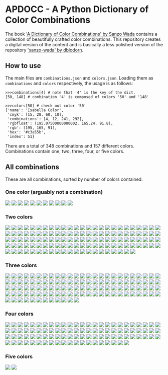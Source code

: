 # APDOCC - A Python Dictionary of Color Combinations

The book ['A Dictionary of Color Combinations' by Sanzo Wada](https://www.amazon.com/Dictionary-Color-Combinations-Various/dp/4861522471) contains a collection of beautifully crafted color combinations. 
This repository creates a digital version of the content and  is basically a less polished version of the repository ['sanzo-wada' by dblodorn](https://github.com/dblodorn/sanzo-wada).
 

## How to use

The main files are `combinations.json` and `colors.json`.
Loading them as `combinations` and `colors` respectively, the usage is as follows:


```
>>>combinations[4] # note that '4' is the key of the dict. 
[50, 148] # combination '4' is composed of colors '50' and '148'

>>>colors[50] # check out color '50'
{'name': 'Isabella Color',
 'cmyk': [15, 28, 60, 10],
 'combinations': [4, 12, 241, 292],
 'rgbfloat': (195.07500000000002, 165.24, 91.8),
 'rgb': [195, 165, 91],
 'hex': '#c3a55b',
 'index': 51}
```

There are a total of 348 combinations and 157 different colors. Combinations contain one, two, three, four, or five colors. 


## All combinations
These are all combinations, sorted by number of colors contained.

### One color (arguably not a combination)
![](combinations/1/087_1.png?raw=true)
![](combinations/1/002_1.png?raw=true)
![](combinations/1/005_1.png?raw=true)
![](combinations/1/040_1.png?raw=true)
![](combinations/1/073_1.png?raw=true)
![](combinations/1/077_1.png?raw=true)
![](combinations/1/087_1.png?raw=true)
![](combinations/1/101_1.png?raw=true)
![](combinations/1/105_1.png?raw=true)
![](combinations/1/116_1.png?raw=true)
![](combinations/1/120_1.png?raw=true)

### Two colors
![](combinations/2/001_2.png?raw=true)
![](combinations/2/003_2.png?raw=true)
![](combinations/2/004_2.png?raw=true)
![](combinations/2/006_2.png?raw=true)
![](combinations/2/007_2.png?raw=true)
![](combinations/2/008_2.png?raw=true)
![](combinations/2/009_2.png?raw=true)
![](combinations/2/010_2.png?raw=true)
![](combinations/2/011_2.png?raw=true)
![](combinations/2/012_2.png?raw=true)
![](combinations/2/013_2.png?raw=true)
![](combinations/2/014_2.png?raw=true)
![](combinations/2/015_2.png?raw=true)
![](combinations/2/016_2.png?raw=true)
![](combinations/2/017_2.png?raw=true)
![](combinations/2/019_2.png?raw=true)
![](combinations/2/020_2.png?raw=true)
![](combinations/2/021_2.png?raw=true)
![](combinations/2/024_2.png?raw=true)
![](combinations/2/025_2.png?raw=true)
![](combinations/2/026_2.png?raw=true)
![](combinations/2/027_2.png?raw=true)
![](combinations/2/028_2.png?raw=true)
![](combinations/2/029_2.png?raw=true)
![](combinations/2/030_2.png?raw=true)
![](combinations/2/031_2.png?raw=true)
![](combinations/2/032_2.png?raw=true)
![](combinations/2/033_2.png?raw=true)
![](combinations/2/034_2.png?raw=true)
![](combinations/2/035_2.png?raw=true)
![](combinations/2/036_2.png?raw=true)
![](combinations/2/037_2.png?raw=true)
![](combinations/2/038_2.png?raw=true)
![](combinations/2/039_2.png?raw=true)
![](combinations/2/041_2.png?raw=true)
![](combinations/2/042_2.png?raw=true)
![](combinations/2/043_2.png?raw=true)
![](combinations/2/044_2.png?raw=true)
![](combinations/2/045_2.png?raw=true)
![](combinations/2/046_2.png?raw=true)
![](combinations/2/047_2.png?raw=true)
![](combinations/2/048_2.png?raw=true)
![](combinations/2/049_2.png?raw=true)
![](combinations/2/050_2.png?raw=true)
![](combinations/2/051_2.png?raw=true)
![](combinations/2/052_2.png?raw=true)
![](combinations/2/053_2.png?raw=true)
![](combinations/2/054_2.png?raw=true)
![](combinations/2/055_2.png?raw=true)
![](combinations/2/056_2.png?raw=true)
![](combinations/2/057_2.png?raw=true)
![](combinations/2/058_2.png?raw=true)
![](combinations/2/059_2.png?raw=true)
![](combinations/2/060_2.png?raw=true)
![](combinations/2/061_2.png?raw=true)
![](combinations/2/062_2.png?raw=true)
![](combinations/2/063_2.png?raw=true)
![](combinations/2/064_2.png?raw=true)
![](combinations/2/065_2.png?raw=true)
![](combinations/2/066_2.png?raw=true)
![](combinations/2/067_2.png?raw=true)
![](combinations/2/068_2.png?raw=true)
![](combinations/2/069_2.png?raw=true)
![](combinations/2/070_2.png?raw=true)
![](combinations/2/071_2.png?raw=true)
![](combinations/2/072_2.png?raw=true)
![](combinations/2/074_2.png?raw=true)
![](combinations/2/075_2.png?raw=true)
![](combinations/2/076_2.png?raw=true)
![](combinations/2/078_2.png?raw=true)
![](combinations/2/079_2.png?raw=true)
![](combinations/2/081_2.png?raw=true)
![](combinations/2/082_2.png?raw=true)
![](combinations/2/083_2.png?raw=true)
![](combinations/2/084_2.png?raw=true)
![](combinations/2/085_2.png?raw=true)
![](combinations/2/086_2.png?raw=true)
![](combinations/2/088_2.png?raw=true)
![](combinations/2/089_2.png?raw=true)
![](combinations/2/090_2.png?raw=true)
![](combinations/2/091_2.png?raw=true)
![](combinations/2/092_2.png?raw=true)
![](combinations/2/093_2.png?raw=true)
![](combinations/2/094_2.png?raw=true)
![](combinations/2/096_2.png?raw=true)
![](combinations/2/097_2.png?raw=true)
![](combinations/2/098_2.png?raw=true)
![](combinations/2/099_2.png?raw=true)
![](combinations/2/100_2.png?raw=true)
![](combinations/2/102_2.png?raw=true)
![](combinations/2/103_2.png?raw=true)
![](combinations/2/104_2.png?raw=true)
![](combinations/2/107_2.png?raw=true)
![](combinations/2/108_2.png?raw=true)
![](combinations/2/109_2.png?raw=true)
![](combinations/2/110_2.png?raw=true)
![](combinations/2/111_2.png?raw=true)
![](combinations/2/112_2.png?raw=true)
![](combinations/2/113_2.png?raw=true)
![](combinations/2/114_2.png?raw=true)
![](combinations/2/115_2.png?raw=true)
![](combinations/2/117_2.png?raw=true)
![](combinations/2/118_2.png?raw=true)
![](combinations/2/119_2.png?raw=true)
![](combinations/2/137_2.png?raw=true)
![](combinations/2/150_2.png?raw=true)
![](combinations/2/151_2.png?raw=true)
![](combinations/2/153_2.png?raw=true)
![](combinations/2/161_2.png?raw=true)
![](combinations/2/162_2.png?raw=true)
![](combinations/2/165_2.png?raw=true)
![](combinations/2/167_2.png?raw=true)
![](combinations/2/168_2.png?raw=true)
![](combinations/2/188_2.png?raw=true)
![](combinations/2/196_2.png?raw=true)
![](combinations/2/206_2.png?raw=true)
![](combinations/2/215_2.png?raw=true)
![](combinations/2/229_2.png?raw=true)
![](combinations/2/231_2.png?raw=true)
![](combinations/2/309_2.png?raw=true)
![](combinations/2/315_2.png?raw=true)

### Three colors
![](combinations/3/018_3.png?raw=true)
![](combinations/3/022_3.png?raw=true)
![](combinations/3/023_3.png?raw=true)
![](combinations/3/080_3.png?raw=true)
![](combinations/3/121_3.png?raw=true)
![](combinations/3/122_3.png?raw=true)
![](combinations/3/123_3.png?raw=true)
![](combinations/3/124_3.png?raw=true)
![](combinations/3/126_3.png?raw=true)
![](combinations/3/127_3.png?raw=true)
![](combinations/3/129_3.png?raw=true)
![](combinations/3/130_3.png?raw=true)
![](combinations/3/131_3.png?raw=true)
![](combinations/3/132_3.png?raw=true)
![](combinations/3/133_3.png?raw=true)
![](combinations/3/135_3.png?raw=true)
![](combinations/3/136_3.png?raw=true)
![](combinations/3/138_3.png?raw=true)
![](combinations/3/139_3.png?raw=true)
![](combinations/3/140_3.png?raw=true)
![](combinations/3/141_3.png?raw=true)
![](combinations/3/142_3.png?raw=true)
![](combinations/3/143_3.png?raw=true)
![](combinations/3/144_3.png?raw=true)
![](combinations/3/146_3.png?raw=true)
![](combinations/3/147_3.png?raw=true)
![](combinations/3/148_3.png?raw=true)
![](combinations/3/149_3.png?raw=true)
![](combinations/3/152_3.png?raw=true)
![](combinations/3/154_3.png?raw=true)
![](combinations/3/155_3.png?raw=true)
![](combinations/3/156_3.png?raw=true)
![](combinations/3/157_3.png?raw=true)
![](combinations/3/158_3.png?raw=true)
![](combinations/3/159_3.png?raw=true)
![](combinations/3/160_3.png?raw=true)
![](combinations/3/163_3.png?raw=true)
![](combinations/3/164_3.png?raw=true)
![](combinations/3/166_3.png?raw=true)
![](combinations/3/169_3.png?raw=true)
![](combinations/3/170_3.png?raw=true)
![](combinations/3/171_3.png?raw=true)
![](combinations/3/172_3.png?raw=true)
![](combinations/3/173_3.png?raw=true)
![](combinations/3/174_3.png?raw=true)
![](combinations/3/175_3.png?raw=true)
![](combinations/3/176_3.png?raw=true)
![](combinations/3/177_3.png?raw=true)
![](combinations/3/178_3.png?raw=true)
![](combinations/3/179_3.png?raw=true)
![](combinations/3/181_3.png?raw=true)
![](combinations/3/182_3.png?raw=true)
![](combinations/3/183_3.png?raw=true)
![](combinations/3/184_3.png?raw=true)
![](combinations/3/185_3.png?raw=true)
![](combinations/3/186_3.png?raw=true)
![](combinations/3/187_3.png?raw=true)
![](combinations/3/189_3.png?raw=true)
![](combinations/3/190_3.png?raw=true)
![](combinations/3/191_3.png?raw=true)
![](combinations/3/192_3.png?raw=true)
![](combinations/3/193_3.png?raw=true)
![](combinations/3/194_3.png?raw=true)
![](combinations/3/195_3.png?raw=true)
![](combinations/3/197_3.png?raw=true)
![](combinations/3/199_3.png?raw=true)
![](combinations/3/200_3.png?raw=true)
![](combinations/3/201_3.png?raw=true)
![](combinations/3/202_3.png?raw=true)
![](combinations/3/203_3.png?raw=true)
![](combinations/3/204_3.png?raw=true)
![](combinations/3/205_3.png?raw=true)
![](combinations/3/207_3.png?raw=true)
![](combinations/3/208_3.png?raw=true)
![](combinations/3/209_3.png?raw=true)
![](combinations/3/210_3.png?raw=true)
![](combinations/3/211_3.png?raw=true)
![](combinations/3/212_3.png?raw=true)
![](combinations/3/213_3.png?raw=true)
![](combinations/3/214_3.png?raw=true)
![](combinations/3/216_3.png?raw=true)
![](combinations/3/217_3.png?raw=true)
![](combinations/3/218_3.png?raw=true)
![](combinations/3/219_3.png?raw=true)
![](combinations/3/220_3.png?raw=true)
![](combinations/3/221_3.png?raw=true)
![](combinations/3/222_3.png?raw=true)
![](combinations/3/223_3.png?raw=true)
![](combinations/3/224_3.png?raw=true)
![](combinations/3/225_3.png?raw=true)
![](combinations/3/226_3.png?raw=true)
![](combinations/3/227_3.png?raw=true)
![](combinations/3/228_3.png?raw=true)
![](combinations/3/230_3.png?raw=true)
![](combinations/3/232_3.png?raw=true)
![](combinations/3/233_3.png?raw=true)
![](combinations/3/234_3.png?raw=true)
![](combinations/3/235_3.png?raw=true)
![](combinations/3/236_3.png?raw=true)
![](combinations/3/238_3.png?raw=true)
![](combinations/3/239_3.png?raw=true)
![](combinations/3/240_3.png?raw=true)
![](combinations/3/266_3.png?raw=true)
![](combinations/3/298_3.png?raw=true)
![](combinations/3/301_3.png?raw=true)
![](combinations/3/305_3.png?raw=true)
![](combinations/3/322_3.png?raw=true)
![](combinations/3/323_3.png?raw=true)
![](combinations/3/328_3.png?raw=true)
![](combinations/3/338_3.png?raw=true)
![](combinations/3/343_3.png?raw=true)
![](combinations/3/346_3.png?raw=true)

### Four colors
![](combinations/4/125_4.png?raw=true)
![](combinations/4/128_4.png?raw=true)
![](combinations/4/134_4.png?raw=true)
![](combinations/4/180_4.png?raw=true)
![](combinations/4/198_4.png?raw=true)
![](combinations/4/237_4.png?raw=true)
![](combinations/4/241_4.png?raw=true)
![](combinations/4/242_4.png?raw=true)
![](combinations/4/243_4.png?raw=true)
![](combinations/4/244_4.png?raw=true)
![](combinations/4/245_4.png?raw=true)
![](combinations/4/246_4.png?raw=true)
![](combinations/4/247_4.png?raw=true)
![](combinations/4/248_4.png?raw=true)
![](combinations/4/249_4.png?raw=true)
![](combinations/4/250_4.png?raw=true)
![](combinations/4/251_4.png?raw=true)
![](combinations/4/252_4.png?raw=true)
![](combinations/4/253_4.png?raw=true)
![](combinations/4/254_4.png?raw=true)
![](combinations/4/255_4.png?raw=true)
![](combinations/4/256_4.png?raw=true)
![](combinations/4/257_4.png?raw=true)
![](combinations/4/258_4.png?raw=true)
![](combinations/4/259_4.png?raw=true)
![](combinations/4/260_4.png?raw=true)
![](combinations/4/261_4.png?raw=true)
![](combinations/4/262_4.png?raw=true)
![](combinations/4/263_4.png?raw=true)
![](combinations/4/264_4.png?raw=true)
![](combinations/4/267_4.png?raw=true)
![](combinations/4/268_4.png?raw=true)
![](combinations/4/269_4.png?raw=true)
![](combinations/4/270_4.png?raw=true)
![](combinations/4/271_4.png?raw=true)
![](combinations/4/272_4.png?raw=true)
![](combinations/4/273_4.png?raw=true)
![](combinations/4/275_4.png?raw=true)
![](combinations/4/276_4.png?raw=true)
![](combinations/4/278_4.png?raw=true)
![](combinations/4/279_4.png?raw=true)
![](combinations/4/280_4.png?raw=true)
![](combinations/4/281_4.png?raw=true)
![](combinations/4/282_4.png?raw=true)
![](combinations/4/283_4.png?raw=true)
![](combinations/4/284_4.png?raw=true)
![](combinations/4/285_4.png?raw=true)
![](combinations/4/286_4.png?raw=true)
![](combinations/4/287_4.png?raw=true)
![](combinations/4/288_4.png?raw=true)
![](combinations/4/290_4.png?raw=true)
![](combinations/4/291_4.png?raw=true)
![](combinations/4/292_4.png?raw=true)
![](combinations/4/293_4.png?raw=true)
![](combinations/4/294_4.png?raw=true)
![](combinations/4/296_4.png?raw=true)
![](combinations/4/297_4.png?raw=true)
![](combinations/4/299_4.png?raw=true)
![](combinations/4/300_4.png?raw=true)
![](combinations/4/302_4.png?raw=true)
![](combinations/4/303_4.png?raw=true)
![](combinations/4/304_4.png?raw=true)
![](combinations/4/306_4.png?raw=true)
![](combinations/4/307_4.png?raw=true)
![](combinations/4/310_4.png?raw=true)
![](combinations/4/311_4.png?raw=true)
![](combinations/4/312_4.png?raw=true)
![](combinations/4/313_4.png?raw=true)
![](combinations/4/314_4.png?raw=true)
![](combinations/4/316_4.png?raw=true)
![](combinations/4/317_4.png?raw=true)
![](combinations/4/318_4.png?raw=true)
![](combinations/4/319_4.png?raw=true)
![](combinations/4/320_4.png?raw=true)
![](combinations/4/321_4.png?raw=true)
![](combinations/4/324_4.png?raw=true)
![](combinations/4/325_4.png?raw=true)
![](combinations/4/326_4.png?raw=true)
![](combinations/4/327_4.png?raw=true)
![](combinations/4/329_4.png?raw=true)
![](combinations/4/330_4.png?raw=true)
![](combinations/4/332_4.png?raw=true)
![](combinations/4/333_4.png?raw=true)
![](combinations/4/334_4.png?raw=true)
![](combinations/4/335_4.png?raw=true)
![](combinations/4/336_4.png?raw=true)
![](combinations/4/337_4.png?raw=true)
![](combinations/4/339_4.png?raw=true)
![](combinations/4/340_4.png?raw=true)
![](combinations/4/341_4.png?raw=true)
![](combinations/4/342_4.png?raw=true)
![](combinations/4/344_4.png?raw=true)
![](combinations/4/345_4.png?raw=true)
![](combinations/4/347_4.png?raw=true)
![](combinations/4/348_4.png?raw=true)

### Five colors             
![](combinations/5/274_5.png?raw=true)
![](combinations/5/308_5.png?raw=true)


